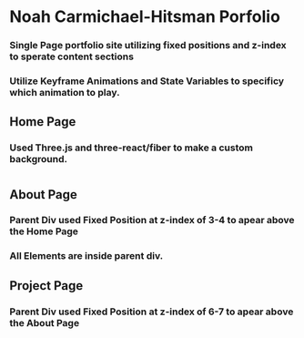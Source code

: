 # Noah Carmichael-Hitsman Porfolio

### Single Page portfolio site utilizing fixed positions and z-index to sperate content sections

### Utilize Keyframe Animations and State Variables to specificy which animation to play.

### 

## Home Page

### Used Three.js and three-react/fiber to make a custom background.

#

## About Page

### Parent Div used Fixed Position at z-index of 3-4 to apear above the Home Page

### All Elements are inside parent div.

## Project Page

### Parent Div used Fixed Position at z-index of 6-7 to apear above the About Page
